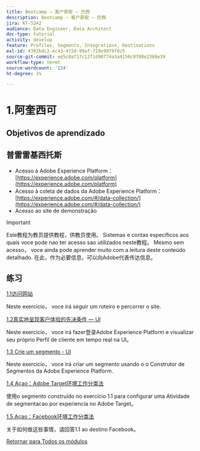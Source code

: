 ```yaml
---
title: Bootcamp — 客户获取 — 巴西
description: Bootcamp — 客户获取 — 巴西
jira: KT-5342
audience: Data Engineer, Data Architect
doc-type: tutorial
activity: develop
feature: Profiles, Segments, Integrations, Destinations
exl-id: 4392bdc2-ec43-4f2d-99af-719e9979f0c5
source-git-commit: ee5c0af17c12f1d90774a3a4150c9788e2368e39
workflow-type: tm+mt
source-wordcount: '224'
ht-degree: 1%

---
```


# 1.阿奎西可

## Objetivos de aprendizado

## 普雷雷基西托斯

- Acesso à Adobe Experience Platform： [https://experience.adobe.com/platform](https://experience.adobe.com/platform)
- Acesso à coleta de dados da Adobe Experience Platform： [https://experience.adobe.com/#/data-collection/](https://experience.adobe.com/#/data-collection/)
- Acesso ao site de demonstração

>[!IMPORTANT]
>
>Este教程为教员提供教程，供教员使用。 Sistemas e contas específicos aos quais voce pode nao ter acesso sao utilizados neste教程。 Mesmo sem acesso， voce ainda pode aprender muito com a leitura deste conteúdo detalhado. 在此，作为必要信息，可以向Adobe代表传达信息。

## 练习

[1.1访问网站](./ex1.md)

Neste exercício， voce irá seguir um roteiro e percorrer o site.

[1.2真实地呈现客户体验的先决条件 — UI](./ex2.md)

Neste exercício， voce irá fazer登录Adobe Experience Platform e visualizar seu próprio Perfil de cliente em tempo real na UI。

[1.3 Crie um segmento - UI](./ex3.md)

Neste exercício， voce irá criar um segmento usando o o Construtor de Segmentos da Adobe Experience Platform.

[1.4 Açao：Adobe Target环境工作分类法](./ex4.md)

使用o segmento construído no exercício 1.1 para configurar uma Atividade de segmentacao por experiencia no Adobe Target。

[1.5 Açao：Facebook环境工作分类法](./ex5.md)

关于如何做这些事情，请回答1.1 ao destino Facebook。

[Retornar para Todos os módulos](../../overview.md)
